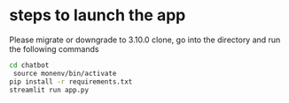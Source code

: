 # steps to launch the app

Please migrate or downgrade to 3.10.0
clone, go into the directory and run the following commands

```bash
cd chatbot
 source monenv/bin/activate
pip install -r requirements.txt
streamlit run app.py
```
